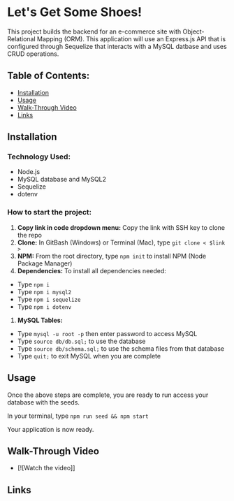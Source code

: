 # Let's Get Some Shoes!
This project builds the backend for an e-commerce site with Object-Relational Mapping (ORM). This application will use an Express.js API that is configured through Sequelize that interacts with a MySQL datbase and uses CRUD operations.

## Table of Contents:
* [Installation](#installation)
* [Usage](#usage)
* [Walk-Through Video](#walkthroughvideo)
* [Links](#links)

## Installation

### Technology Used:  
* Node.js 
* MySQL database and MySQL2
* Sequelize
* dotenv

### How to start the project:  
1. **Copy link in code dropdown menu:** Copy the link with SSH key to clone the repo
1. **Clone:** In GitBash (Windows) or Terminal (Mac), type `git clone < $link >`
1. **NPM:** From the root directory, type `npm init` to install NPM (Node Package Manager)
1. **Dependencies:** To install all dependencies needed:
* Type `npm i`
* Type `npm i mysql2`
* Type `npm i sequelize`
* Type `npm i dotenv`
1. **MySQL Tables:** 
* Type `mysql -u root -p` then enter password to access MySQL
* Type `source db/db.sql;` to use the database
* Type `source db/schema.sql;` to use the schema files from that database
* Type `quit;` to exit MySQL when you are complete

## Usage
Once the above steps are complete, you are ready to run access your database with the seeds.

In your terminal, type `npm run seed && npm start`

Your application is now ready.

## Walk-Through Video
* [![Watch the video]]

## Links


